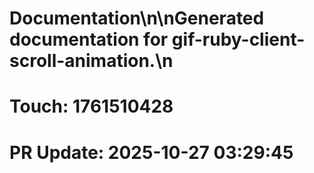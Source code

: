 # Documentation\n\nGenerated documentation for gif-ruby-client-scroll-animation.\n

# Touch: 1761510428

# PR Update: 2025-10-27 03:29:45
